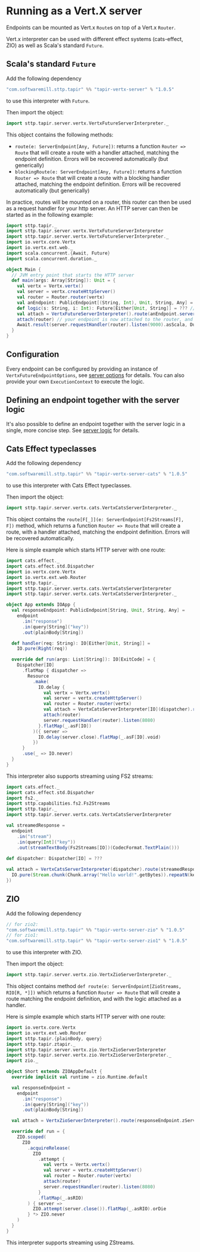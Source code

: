 # Running as a Vert.X server

Endpoints can be mounted as Vert.x `Route`s on top of a Vert.x `Router`.

Vert.x interpreter can be used with different effect systems (cats-effect, ZIO) as well as Scala's standard `Future`.

## Scala's standard `Future`

Add the following dependency
```scala
"com.softwaremill.sttp.tapir" %% "tapir-vertx-server" % "1.0.5"
```
to use this interpreter with `Future`.

Then import the object:
```scala
import sttp.tapir.server.vertx.VertxFutureServerInterpreter._
```

This object contains the following methods:

* `route(e: ServerEndpoint[Any, Future])`: returns a function `Router => Route` that will create a route with a handler attached, matching the endpoint definition. Errors will be recovered automatically (but generically)
* `blockingRoute(e: ServerEndpoint[Any, Future])`: returns a function `Router => Route` that will create a route with a blocking handler attached, matching the endpoint definition. Errors will be recovered automatically (but generically)

In practice, routes will be mounted on a router, this router can then be used as a request handler for your http server. 
An HTTP server can then be started as in the following example:

```scala
import sttp.tapir._
import sttp.tapir.server.vertx.VertxFutureServerInterpreter
import sttp.tapir.server.vertx.VertxFutureServerInterpreter._
import io.vertx.core.Vertx
import io.vertx.ext.web._
import scala.concurrent.{Await, Future}
import scala.concurrent.duration._

object Main {
  // JVM entry point that starts the HTTP server
  def main(args: Array[String]): Unit = {
    val vertx = Vertx.vertx()
    val server = vertx.createHttpServer()
    val router = Router.router(vertx)
    val anEndpoint: PublicEndpoint[(String, Int), Unit, String, Any] = ??? // your definition here
    def logic(s: String, i: Int): Future[Either[Unit, String]] = ??? // your logic here
    val attach = VertxFutureServerInterpreter().route(anEndpoint.serverLogic((logic _).tupled))
    attach(router) // your endpoint is now attached to the router, and the route has been created
    Await.result(server.requestHandler(router).listen(9000).asScala, Duration.Inf)
  }
}
```

## Configuration

Every endpoint can be configured by providing an instance of `VertxFutureEndpointOptions`, see [server options](options.md) for details.
You can also provide your own `ExecutionContext` to execute the logic.

## Defining an endpoint together with the server logic

It's also possible to define an endpoint together with the server logic in a single, more concise step. See
[server logic](logic.md) for details.

## Cats Effect typeclasses

Add the following dependency
```scala
"com.softwaremill.sttp.tapir" %% "tapir-vertx-server-cats" % "1.0.5"
```
to use this interpreter with Cats Effect typeclasses.

Then import the object:
```scala
import sttp.tapir.server.vertx.cats.VertxCatsServerInterpreter._
```

This object contains the `route[F[_]](e: ServerEndpoint[Fs2Streams[F], F])` method, which returns a function `Router => Route` that will create a route, with a handler attached, matching the endpoint definition. Errors will be recovered automatically.

Here is simple example which starts HTTP server with one route:

```scala
import cats.effect._
import cats.effect.std.Dispatcher
import io.vertx.core.Vertx
import io.vertx.ext.web.Router
import sttp.tapir._
import sttp.tapir.server.vertx.cats.VertxCatsServerInterpreter
import sttp.tapir.server.vertx.cats.VertxCatsServerInterpreter._

object App extends IOApp {
  val responseEndpoint: PublicEndpoint[String, Unit, String, Any] =
    endpoint
      .in("response")
      .in(query[String]("key"))
      .out(plainBody[String])

  def handler(req: String): IO[Either[Unit, String]] =
    IO.pure(Right(req))

  override def run(args: List[String]): IO[ExitCode] = {
    Dispatcher[IO]
      .flatMap { dispatcher =>
        Resource
          .make(
            IO.delay {
              val vertx = Vertx.vertx()
              val server = vertx.createHttpServer()
              val router = Router.router(vertx)
              val attach = VertxCatsServerInterpreter[IO](dispatcher).route(responseEndpoint.serverLogic(handler))
              attach(router)
              server.requestHandler(router).listen(8080)
            }.flatMap(_.asF[IO])
          )({ server =>
            IO.delay(server.close).flatMap(_.asF[IO].void)
          })
      }
      .use(_ => IO.never)
  }
}
```

This interpreter also supports streaming using FS2 streams:

```scala
import cats.effect._
import cats.effect.std.Dispatcher
import fs2._
import sttp.capabilities.fs2.Fs2Streams
import sttp.tapir._
import sttp.tapir.server.vertx.cats.VertxCatsServerInterpreter

val streamedResponse =
  endpoint
    .in("stream")
    .in(query[Int]("key"))
    .out(streamTextBody(Fs2Streams[IO])(CodecFormat.TextPlain()))
    
def dispatcher: Dispatcher[IO] = ???

val attach = VertxCatsServerInterpreter(dispatcher).route(streamedResponse.serverLogicSuccess[IO] { key =>
  IO.pure(Stream.chunk(Chunk.array("Hello world!".getBytes)).repeatN(key))
})
```

## ZIO

Add the following dependency

```scala
// for zio2:
"com.softwaremill.sttp.tapir" %% "tapir-vertx-server-zio" % "1.0.5"
// for zio1:
"com.softwaremill.sttp.tapir" %% "tapir-vertx-server-zio1" % "1.0.5"
```

to use this interpreter with ZIO.

Then import the object:
```scala
import sttp.tapir.server.vertx.zio.VertxZioServerInterpreter._
```

This object contains method `def route(e: ServerEndpoint[ZioStreams, RIO[R, *]])` which returns a function `Router => Route` that will create a route matching the endpoint definition, and with the logic attached as a handler.

Here is simple example which starts HTTP server with one route:

```scala
import io.vertx.core.Vertx
import io.vertx.ext.web.Router
import sttp.tapir.{plainBody, query}
import sttp.tapir.ztapir._
import sttp.tapir.server.vertx.zio.VertxZioServerInterpreter
import sttp.tapir.server.vertx.zio.VertxZioServerInterpreter._
import zio._

object Short extends ZIOAppDefault {
  override implicit val runtime = zio.Runtime.default

  val responseEndpoint =
    endpoint
      .in("response")
      .in(query[String]("key"))
      .out(plainBody[String])

  val attach = VertxZioServerInterpreter().route(responseEndpoint.zServerLogic { key => ZIO.succeed(key) })

  override def run = {
    ZIO.scoped(
      ZIO
        .acquireRelease(
          ZIO
            .attempt {
              val vertx = Vertx.vertx()
              val server = vertx.createHttpServer()
              val router = Router.router(vertx)
              attach(router)
              server.requestHandler(router).listen(8080)
            }
            .flatMap(_.asRIO)
        ) { server =>
          ZIO.attempt(server.close()).flatMap(_.asRIO).orDie
        } *> ZIO.never
    )
  }
}
```

This interpreter supports streaming using ZStreams.
